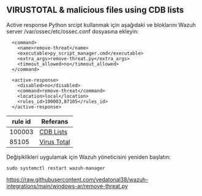 
## VIRUSTOTAL & malicious files using CDB lists

Active response Python srcipt kullanmak için aşağıdaki <command> ve <active-response> bloklarını Wazuh server /var/ossec/etc/ossec.conf dosyasına ekleyin:

```
  <command>
    <name>remove-threat</name>
    <executable>py_script_manager.cmd</executable>
    <extra_args>remove-threat.py</extra_args>
    <timeout_allowed>no</timeout_allowed>
  </command>

  <active-response>
    <disabled>no</disabled>
    <command>remove-threat</command>
    <location>local</location>
    <rules_id>100003,87105</rules_id>
  </active-response>
```

| rule id | Referans |
|---|----|
| 100003 | [CDB Lists](https://wazuh.com/blog/detecting-and-responding-to-malicious-files-using-cdb-lists-and-active-response/)
| 85105 | [Virus Total](https://documentation.wazuh.com/current/user-manual/capabilities/malware-detection/virus-total-integration.html)

Değişiklikleri uygulamak için Wazuh yöneticisini yeniden başlatın:

```
sudo systemctl restart wazuh-manager
```

https://raw.githubusercontent.com/vedatonal38/wazuh-integrations/main/windows-ar/remove-threat.py
